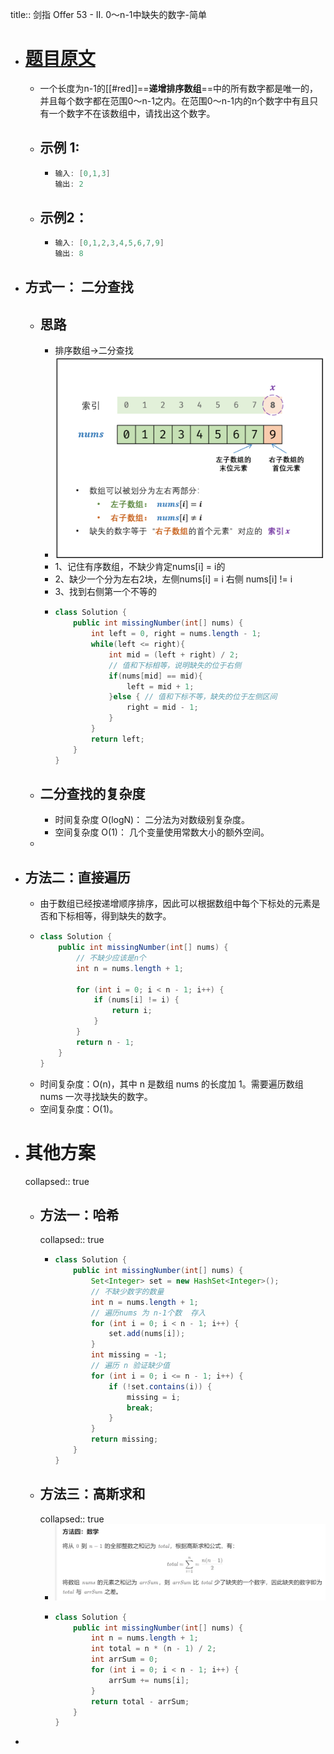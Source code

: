title:: 剑指 Offer 53 - II. 0～n-1中缺失的数字-简单

- # [题目原文](https://leetcode.cn/problems/que-shi-de-shu-zi-lcof/description/)
	- 一个长度为n-1的[[#red]]==**递增排序数组**==中的所有数字都是唯一的，并且每个数字都在范围0～n-1之内。在范围0～n-1内的n个数字中有且只有一个数字不在该数组中，请找出这个数字。
	- ## **示例 1:**
		- ```java
		  输入: [0,1,3]
		  输出: 2
		  ```
	- ## 示例2：
		- ```java
		  输入: [0,1,2,3,4,5,6,7,9]
		  输出: 8
		  ```
- ## 方式一： 二分查找
	- ## 思路
		- 排序数组->二分查找
		- ![image.png](../assets/image_1693708177440_0.png)
		- 1、记住有序数组，不缺少肯定nums[i] = i的
		- 2、缺少一个分为左右2块，左侧nums[i] = i 右侧 nums[i] != i
		- 3、找到右侧第一个不等的
		- ```java
		  class Solution {
		      public int missingNumber(int[] nums) {
		          int left = 0, right = nums.length - 1;
		          while(left <= right){
		              int mid = (left + right) / 2;
		              // 值和下标相等，说明缺失的位于右侧
		              if(nums[mid] == mid){
		                  left = mid + 1;
		              }else { // 值和下标不等，缺失的位于左侧区间
		                  right = mid - 1;
		              }
		          }
		          return left;
		      }
		  }
		  ```
	- ## 二分查找的复杂度
		- 时间复杂度 O(logN)： 二分法为对数级别复杂度。
		- 空间复杂度 O(1)： 几个变量使用常数大小的额外空间。
	-
- ## 方法二：直接遍历
	- 由于数组已经按递增顺序排序，因此可以根据数组中每个下标处的元素是否和下标相等，得到缺失的数字。
	- ```java
	  class Solution {
	      public int missingNumber(int[] nums) {
	          // 不缺少应该是n个
	          int n = nums.length + 1;
	          
	          for (int i = 0; i < n - 1; i++) {
	              if (nums[i] != i) {
	                  return i;
	              }
	          }
	          return n - 1;
	      }
	  }
	  ```
	- 时间复杂度：O(n)，其中 n 是数组 nums 的长度加 1。需要遍历数组 nums 一次寻找缺失的数字。
	- 空间复杂度：O(1)。
- # 其他方案
  collapsed:: true
	- ## 方法一：哈希
	  collapsed:: true
		- ```java
		  class Solution {
		      public int missingNumber(int[] nums) {
		          Set<Integer> set = new HashSet<Integer>();
		          // 不缺少数字的数量
		          int n = nums.length + 1;
		          // 遍历nums 为 n-1个数  存入 
		          for (int i = 0; i < n - 1; i++) {
		              set.add(nums[i]);
		          }
		          int missing = -1;
		          // 遍历 n 验证缺少值
		          for (int i = 0; i <= n - 1; i++) {
		              if (!set.contains(i)) {
		                  missing = i;
		                  break;
		              }
		          }
		          return missing;
		      }
		  }
		  ```
	- ## 方法三：高斯求和
	  collapsed:: true
		- ![image.png](../assets/image_1686296659382_0.png)
		- ```java
		  class Solution {
		      public int missingNumber(int[] nums) {
		          int n = nums.length + 1;
		          int total = n * (n - 1) / 2;
		          int arrSum = 0;
		          for (int i = 0; i < n - 1; i++) {
		              arrSum += nums[i];
		          }
		          return total - arrSum;
		      }
		  }
		  ```
-